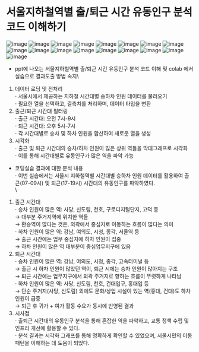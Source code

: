 # 서울지하철역별 출/퇴근 시간 유동인구 분석코드 이해하기
![image](https://github.com/user-attachments/assets/78a44136-ee5d-46e8-8e3a-afa5e4fb163c)
![image](https://github.com/user-attachments/assets/3600e256-4755-48da-a626-3b7ad06b8d49)
![image](https://github.com/user-attachments/assets/7d32a383-a43f-433e-92f6-dd6a2ab14f1a)
![image](https://github.com/user-attachments/assets/0850dcf9-6ffa-470d-a03a-fe5c5c954e51)
![image](https://github.com/user-attachments/assets/0100e1c5-b4d6-4e2d-ba3f-d7951feefe05)
![image](https://github.com/user-attachments/assets/1a0e7269-302c-43fe-8ba1-4fa5c012213f)
![image](https://github.com/user-attachments/assets/82c3a5a7-17f1-4332-b902-c59cacd40dae)
![image](https://github.com/user-attachments/assets/84128f06-b26c-4050-8aac-f0c95b66a4a5)
![image](https://github.com/user-attachments/assets/05260691-5a8f-4af8-ac37-60d501b4da0c)
![image](https://github.com/user-attachments/assets/05f930aa-c54e-48d4-874c-f4c645a31211)
![image](https://github.com/user-attachments/assets/ffab08c0-608b-48b9-a7d6-6456cfc5c139)
![image](https://github.com/user-attachments/assets/96662247-18a5-4dfd-ae44-f4b2e40e268b)
![image](https://github.com/user-attachments/assets/94ce1865-d113-45ae-ba51-cea01c372bd8)
![image](https://github.com/user-attachments/assets/20447368-df17-4e19-8fed-43fe74c9e068)
![image](https://github.com/user-attachments/assets/8f5d1918-6502-4f6f-ad1f-cef8f217f035)
![image](https://github.com/user-attachments/assets/f7b1a9d6-e9ef-4482-a7ec-276c2bf645e8)
![image](https://github.com/user-attachments/assets/845d7d6a-ef60-4302-8af4-ab1e9258b96a)
- ppt에 나오는 서울지하철역별 출/퇴근 시간 유동인구 분석 코드 이해 및 colab 에서 실습으로 결과도출 방법 숙지\
1. 데이터 로딩 및 전처리\
⋅ 서울시에서 제공하는 지하철 시간대별 승하차 인원 데이터를 불러오기\
⋅ 필요한 열을 선택하고, 결측치를 처리하며, 데이터 타입을 변환
2. 출근/퇴근 시간대 필터링\
⋅ 출근 시간대: 오전 7시-9시\
⋅ 퇴근 시간대: 오후 5시-7시\
⋅ 각 시간대별로 승차 및 하차 인원을 합산하여 새로운 열을 생성
3. 시각화\
⋅ 출근 및 퇴근 시간대의 승차/하차 인원이 많은 상위 역들을 막대그래프로 시각화\
⋅ 이를 통해 시간대별로 유동인구가 많은 역을 파악 가능

- 코딩실습 결과에 대한 분석 내용\
⋅ 이번 실습에서는 서울시 지하철역별 시간대별 승하차 인원 데이터를 활용하여 출근(07-09시) 및 퇴근(17-19시) 시간대의 유동인구를 파악하였다.\
\
1. 출근 시간대\
⋅ 승차 인원이 많은 역: 사당, 신도림, 천호, 구로디지털단지, 고덕 등\
 → 대부분 주거지역에 위치한 역들\
 → 환승역이 많다는 것은, 외곽에서 중심지로 이동하는 흐름이 많다는 의미\
⋅ 하차 인원이 많은 역: 강남, 여의도, 시청, 종각, 서울역 등\
 → 출근 시간에는 업무 중심지에 하차 인원이 집중\
 → 하차 인원이 많은 역 대부분이 중심업무지구에 있음
2. 퇴근 시간대\
⋅ 승차 인원이 많은 역: 강남, 여의도, 시청, 종각, 고속터미널 등\
 → 출근 시 하차 인원이 많았던 역이, 퇴근 시에는 승차 인원이 많아지는 구조\
 → 퇴근 시간에는 업무지구에서 외곽 주거지로 향하는 흐름이 뚜렷하게 나타남\
⋅ 하차 인원이 많은 역: 사당, 신도림, 천호, 건대입구, 홍대입 등\
 → 단순 주거지(사당, 신도림) 외에도 문화/상업 시설이 있는 역(홍대, 건대)도 하차 인원이 급증\
 → 퇴근 후 귀가 + 여가 활동 수요가 동시에 반영된 결과
3. 시사점\
⋅ 출퇴근 시간대의 유동인구 분석을 통해 혼잡한 역을 파악하고, 교통 정책 수립 및 인프라 개선에 활용할 수 있다.\
⋅ 분석 결과는 시각화 그래프를 통해 명확하게 확인할 수 있었으며, 서울시민의 이동 패턴을 이해하는 데 도움이 되었다.
